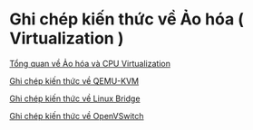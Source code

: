 # Ghi chép kiến thức về Ảo hóa ( Virtualization )

[Tổng quan về Ảo hóa và CPU Virtualization ](Virtualization%26Hypervisor/Virtualization%26Hypervisor-CPUVirtualization.md)

[Ghi chép kiến thức về QEMU-KVM ](QEMU&KVM/KVM%26QEMU.md)

[Ghi chép kiến thức về Linux Bridge ](LinuxBridge/LinuxBridge.md)

[Ghi chép kiến thức về OpenVSwitch](OVS(OpenVSwitch)/OPENVSWITCH.md)
